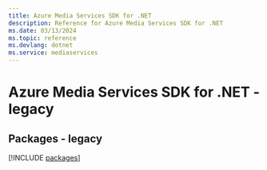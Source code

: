 ```yaml
---
title: Azure Media Services SDK for .NET
description: Reference for Azure Media Services SDK for .NET
ms.date: 03/13/2024
ms.topic: reference
ms.devlang: dotnet
ms.service: mediaservices
---
```

# Azure Media Services SDK for .NET - legacy
## Packages - legacy
[!INCLUDE [packages](media-services-index.md)]